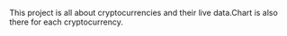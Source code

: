 This project is all about cryptocurrencies and their live data.Chart is also there for each cryptocurrency.
